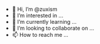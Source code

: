 - 👋 Hi, I’m @zuxism
- 👀 I’m interested in ...
- 🌱 I’m currently learning ...
- 💞️ I’m looking to collaborate on ...
- 📫 How to reach me ...

<!---
zuxism/zuxism is a ✨ special ✨ repository because its `README.md` (this file) appears on your GitHub profile.
You can click the Preview link to take a look at your changes.
--->
